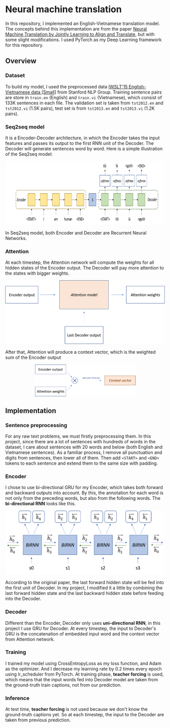 # Neural machine translation
In this repository, I implemented an English-Vietnamese translation model. The concepts behind this implementation are from the paper [Neural Machine Translation by Jointly Learning to Align and Translate](https://arxiv.org/abs/1409.0473), but with some slight modifications. I used PyTorch as my Deep Learning framework for this repository.

## Overview
### Dataset
To build my model, I used the preprocessed data [IWSLT'15 English-Vietnamese data [Small]](https://nlp.stanford.edu/projects/nmt/) from Stanford NLP Group. Training sentence pairs are store in `train.en` (English) and `train.vi` (Vietnamese), which consist of 133K sentences in each file. The validation set is taken from `tst2012.en` and `tst2012.vi` (1.5K pairs), test set is from `tst2013.en` and `tst2013.vi` (1.2K pairs).

### Seq2seq model
It is a Encoder-Decoder architecture, in which the Encoder takes the input features and passes its output to the first RNN unit of the Decoder. The Decoder will generate sentences word by word. Here is a simple illustration of the Seq2seq model:

<div align="center"><img src="./imgs/seq2seq.png" height="200"></div>

In Seq2seq model, both Encoder and Decoder are Recurrent Neural Networks.

### Attention
At each timestep, the Attention network will compute the weights for all hidden states of the Encoder output. The Decoder will pay more attention to the states with bigger weights.

<div align="center"><img src="./imgs/attn1.png" height="200"></div>

After that, Attention will produce a context vector, which is the weighted sum of the Encoder output

<div align="center"><img src="./imgs/attn2.png" height="100"></div>

## Implementation
### Sentence preprocessing
For any raw text problems, we must firstly preprocessing them. In this project, since there are a lot of sentences with hundreds of words in the dataset, I care about sentences with 20 words and below (both English and Vietnamese sentences). As a familiar process, I remove all punctuation and digits from sentences, then lower all of them. Then add `<START>` and `<END>` tokens to each sentence and extend them to the same size with padding.

### Encoder
I chose to use bi-directional GRU for my Encoder, which takes both forward and backward outputs into account. By this, the annotation for each word is not only from the preceding words, but also from the following words. The **bi-directional RNN** looks like this.

<div align="center"><img src="./imgs/biRNN.png" height="200"></div>

According to the original paper, the last forward hidden state will be fed into the first unit of Decoder. In my project, I modified it a little by combining the last forward hidden state and the last backward hidden state before feeding into the Decoder.

### Decoder
Different than the Encoder, Decoder only uses **uni-directional RNN**, in this project I use GRU for Decoder. At every timestep, the input to Decoder's GRU is the concatenation of embedded input word and the context vector from Attention network.

### Training
I trained my model using CrossEntropyLoss as my loss function, and Adam as the optimizer. And I decrease my learning rate by 0.2 times every epoch using lr_scheduler from PyTorch. At training phase, **teacher forcing** is used, which means that the input words fed into Decoder model are taken from the ground-truth train captions, not from our prediction.

### Inference
At test time, **teacher forcing** is not used because we don't know the ground-truth captions yet. So at each timestep, the input to the Decoder are taken from previous prediction.
